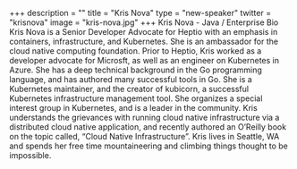 +++
description = ""
title = "Kris Nova"
type = "new-speaker"
twitter = "krisnova"
image = "kris-nova.jpg"
+++
Kris Nova - Java / Enterprise Bio Kris Nova is a Senior Developer Advocate for Heptio with an emphasis in containers, infrastructure, and Kubernetes. She is an ambassador for the cloud native computing foundation. Prior to Heptio, Kris worked as a developer advocate for Microsft, as well as an engineer on Kubernetes in Azure. She has a deep technical background in the Go programming language, and has authored many successful tools in Go. She is a Kubernetes maintainer, and the creator of kubicorn, a successful Kubernetes infrastructure management tool. She organizes a special interest group in Kubernetes, and is a leader in the community. Kris understands the grievances with running cloud native infrastructure via a distributed cloud native application, and recently authored an O’Reilly book on the topic called, “Cloud Native Infrastructure”. Kris lives in Seattle, WA and spends her free time mountaineering and climbing things thought to be impossible.